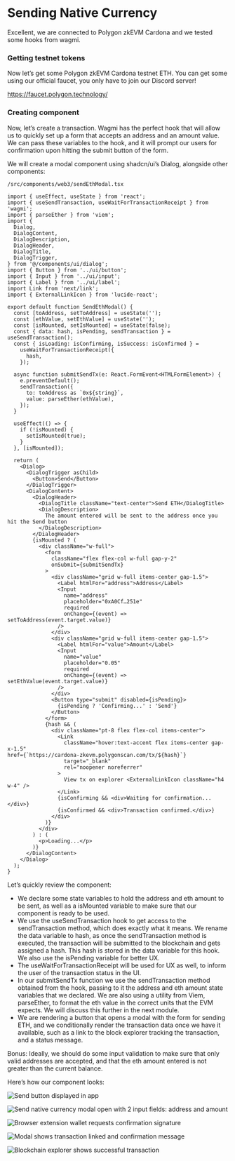 # Sending Native Currency

Excellent, we are connected to Polygon zkEVM Cardona and we tested some hooks from wagmi.

### Getting testnet tokens

Now let’s get some Polygon zkEVM Cardona testnet ETH. You can get some using our official faucet, you only have to join our Discord server!

https://faucet.polygon.technology/

### Creating component

Now, let’s create a transaction. Wagmi has the perfect hook that will allow us to quickly set up a form that accepts an address and an amount value. We can pass these variables to the hook, and it will prompt our users for confirmation upon hitting the submit button of the form.

We will create a modal component using shadcn/ui’s Dialog, alongside other components:

`/src/components/web3/sendEthModal.tsx`

```
import { useEffect, useState } from 'react';
import { useSendTransaction, useWaitForTransactionReceipt } from 'wagmi';
import { parseEther } from 'viem';
import {
  Dialog,
  DialogContent,
  DialogDescription,
  DialogHeader,
  DialogTitle,
  DialogTrigger,
} from '@/components/ui/dialog';
import { Button } from '../ui/button';
import { Input } from '../ui/input';
import { Label } from '../ui/label';
import Link from 'next/link';
import { ExternalLinkIcon } from 'lucide-react';

export default function SendEthModal() {
  const [toAddress, setToAddress] = useState('');
  const [ethValue, setEthValue] = useState('');
  const [isMounted, setIsMounted] = useState(false);
  const { data: hash, isPending, sendTransaction } = useSendTransaction();
  const { isLoading: isConfirming, isSuccess: isConfirmed } =
    useWaitForTransactionReceipt({
      hash,
    });

  async function submitSendTx(e: React.FormEvent<HTMLFormElement>) {
    e.preventDefault();
    sendTransaction({
      to: toAddress as `0x${string}`,
      value: parseEther(ethValue),
    });
  }

  useEffect(() => {
    if (!isMounted) {
      setIsMounted(true);
    }
  }, [isMounted]);

  return (
    <Dialog>
      <DialogTrigger asChild>
        <Button>Send</Button>
      </DialogTrigger>
      <DialogContent>
        <DialogHeader>
          <DialogTitle className="text-center">Send ETH</DialogTitle>
          <DialogDescription>
            The amount entered will be sent to the address once you hit the Send button
          </DialogDescription>
        </DialogHeader>
        {isMounted ? (
          <div className="w-full">
            <form
              className="flex flex-col w-full gap-y-2"
              onSubmit={submitSendTx}
            >
              <div className="grid w-full items-center gap-1.5">
                <Label htmlFor="address">Address</Label>
                <Input
                  name="address"
                  placeholder="0xA0Cf…251e"
                  required
                  onChange={(event) => setToAddress(event.target.value)}
                />
              </div>
              <div className="grid w-full items-center gap-1.5">
                <Label htmlFor="value">Amount</Label>
                <Input
                  name="value"
                  placeholder="0.05"
                  required
                  onChange={(event) => setEthValue(event.target.value)}
                />
              </div>
              <Button type="submit" disabled={isPending}>
                {isPending ? 'Confirming...' : 'Send'}
              </Button>
            </form>
            {hash && (
              <div className="pt-8 flex flex-col items-center">
                <Link
                  className="hover:text-accent flex items-center gap-x-1.5"
href={`https://cardona-zkevm.polygonscan.com/tx/${hash}`}
                  target="_blank"
                  rel="noopener noreferrer"
                >
                  View tx on explorer <ExternalLinkIcon className="h4 w-4" />
                </Link>
                {isConfirming && <div>Waiting for confirmation...</div>}
                {isConfirmed && <div>Transaction confirmed.</div>}
              </div>
            )}
          </div>
        ) : (
          <p>Loading...</p>
        )}
      </DialogContent>
    </Dialog>
  );
}
```

Let’s quickly review the component:

- We declare some state variables to hold the address and eth amount to be sent, as well as a isMounted variable to make sure that our component is ready to be used.
- We use the useSendTransaction hook to get access to the sendTransaction method, which does exactly what it means. We rename the data variable to hash, as once the sendTransaction method is executed, the transaction will be submitted to the blockchain and gets assigned a hash. This hash is stored in the data variable for this hook. We also use the isPending variable for better UX.
- The useWaitForTransactionReceipt will be used for UX as well, to inform the user of the transaction status in the UI.
- In our submitSendTx function we use the sendTransaction method obtained from the hook, passing to it the address and eth amount state variables that we declared. We are also using a utility from Viem, parseEther, to format the eth value in the correct units that the EVM expects. We will discuss this further in the next module.
- We are rendering a button that opens a modal with the form for sending ETH, and we conditionally render the transaction data once we have it available, such as a link to the block explorer tracking the transaction, and a status message.

Bonus: Ideally, we should do some input validation to make sure that only valid addresses are accepted, and that the eth amount entered is not greater than the current balance.

Here’s how our component looks:

![Send button displayed in app](https://react-to-web3-bootcamp.vercel.app/content/module-2/L5/1-send-button.png)

![Send native currency modal open with 2 input fields: address and amount](https://react-to-web3-bootcamp.vercel.app/content/module-2/L5/2-show-modal.png)

![Browser extension wallet requests confirmation signature](https://react-to-web3-bootcamp.vercel.app/content/module-2/L5/3-request-signature.png)

![Modal shows transaction linked and confirmation message](https://react-to-web3-bootcamp.vercel.app/content/module-2/L5/4-tx-confirmed.png)

![Blockchain explorer shows successful transaction](https://react-to-web3-bootcamp.vercel.app/content/module-2/L5/5-tx-scanner.png)
